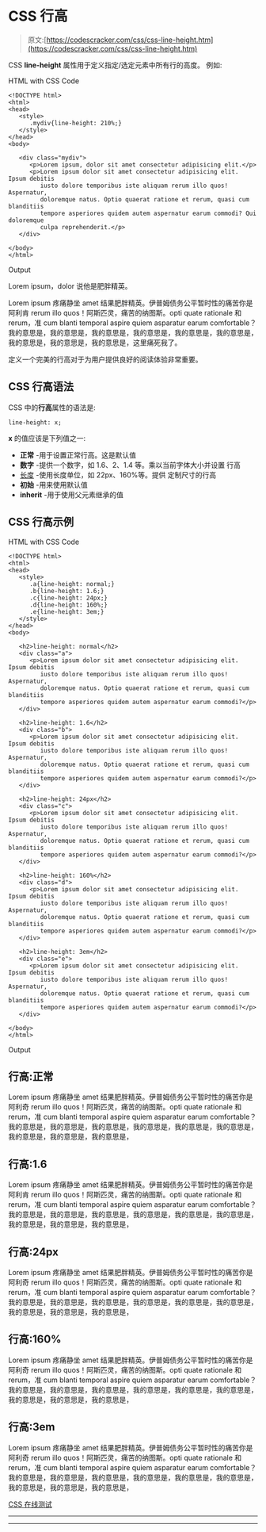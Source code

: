 # CSS 行高

> 原文:[https://codescracker.com/css/css-line-height.htm](https://codescracker.com/css/css-line-height.htm)

CSS **line-height** 属性用于定义指定/选定元素中所有行的高度。 例如:

HTML with CSS Code

```
<!DOCTYPE html>
<html>
<head>
   <style>
      .mydiv{line-height: 210%;}
   </style>
</head>
<body>

   <div class="mydiv">
      <p>Lorem ipsum, dolor sit amet consectetur adipisicing elit.</p>
      <p>Lorem ipsum dolor sit amet consectetur adipisicing elit. Ipsum debitis
         iusto dolore temporibus iste aliquam rerum illo quos! Aspernatur,
         doloremque natus. Optio quaerat ratione et rerum, quasi cum blanditiis
         tempore asperiores quidem autem aspernatur earum commodi? Qui doloremque
         culpa reprehenderit.</p>
   </div>

</body>
</html>
```

Output

Lorem ipsum，dolor 说他是肥胖精英。

Lorem ipsum 疼痛静坐 amet 结果肥胖精英。伊普姆债务公平暂时性的痛苦你是阿利肯 rerum illo quos！阿斯匹灵，痛苦的纳图斯。opti quate rationale 和 rerum，准 cum blanti temporal aspire quiem asparatur earum comfortable？我的意思是，我的意思是，我的意思是，我的意思是，我的意思是，我的意思是，我的意思是，我的意思是，我的意思是，这里痛死我了。

定义一个完美的行高对于为用户提供良好的阅读体验非常重要。

## CSS 行高语法

CSS 中的**行高**属性的语法是:

```
line-height: x;
```

**x** 的值应该是下列值之一:

*   **正常** -用于设置正常行高。这是默认值
*   **数字** -提供一个数字，如 1.6、2、1.4 等。乘以当前字体大小并设置 行高
*   [长度](/css/css-length-units.htm) -使用长度单位，如 22px、160%等。提供 定制尺寸的行高
*   **初始** -用来使用默认值
*   **inherit** -用于使用父元素继承的值

## CSS 行高示例

HTML with CSS Code

```
<!DOCTYPE html>
<html>
<head>
   <style>
      .a{line-height: normal;}
      .b{line-height: 1.6;}
      .c{line-height: 24px;}
      .d{line-height: 160%;}
      .e{line-height: 3em;}
   </style>
</head>
<body>

   <h2>line-height: normal</h2>
   <div class="a">
      <p>Lorem ipsum dolor sit amet consectetur adipisicing elit. Ipsum debitis
         iusto dolore temporibus iste aliquam rerum illo quos! Aspernatur,
         doloremque natus. Optio quaerat ratione et rerum, quasi cum blanditiis
         tempore asperiores quidem autem aspernatur earum commodi?</p>
   </div>

   <h2>line-height: 1.6</h2>
   <div class="b">
      <p>Lorem ipsum dolor sit amet consectetur adipisicing elit. Ipsum debitis
         iusto dolore temporibus iste aliquam rerum illo quos! Aspernatur,
         doloremque natus. Optio quaerat ratione et rerum, quasi cum blanditiis
         tempore asperiores quidem autem aspernatur earum commodi?</p>
   </div>

   <h2>line-height: 24px</h2>
   <div class="c">
      <p>Lorem ipsum dolor sit amet consectetur adipisicing elit. Ipsum debitis
         iusto dolore temporibus iste aliquam rerum illo quos! Aspernatur,
         doloremque natus. Optio quaerat ratione et rerum, quasi cum blanditiis
         tempore asperiores quidem autem aspernatur earum commodi?</p>
   </div>

   <h2>line-height: 160%</h2>
   <div class="d">
      <p>Lorem ipsum dolor sit amet consectetur adipisicing elit. Ipsum debitis
         iusto dolore temporibus iste aliquam rerum illo quos! Aspernatur,
         doloremque natus. Optio quaerat ratione et rerum, quasi cum blanditiis
         tempore asperiores quidem autem aspernatur earum commodi?</p>
   </div>

   <h2>line-height: 3em</h2>
   <div class="e">
      <p>Lorem ipsum dolor sit amet consectetur adipisicing elit. Ipsum debitis
         iusto dolore temporibus iste aliquam rerum illo quos! Aspernatur,
         doloremque natus. Optio quaerat ratione et rerum, quasi cum blanditiis
         tempore asperiores quidem autem aspernatur earum commodi?</p>
   </div>

</body>
</html>
```

Output

## 行高:正常

Lorem ipsum 疼痛静坐 amet 结果肥胖精英。伊普姆债务公平暂时性的痛苦你是阿利奇 rerum illo quos！阿斯匹灵，痛苦的纳图斯。opti quate rationale 和 rerum，准 cum blanti temporal aspire quiem asparatur earum comfortable？我的意思是，我的意思是，我的意思是，我的意思是，我的意思是，我的意思是，我的意思是，我的意思是，我的意思是，

## 行高:1.6

Lorem ipsum 疼痛静坐 amet 结果肥胖精英。伊普姆债务公平暂时性的痛苦你是阿利肯 rerum illo quos！阿斯匹灵，痛苦的纳图斯。opti quate rationale 和 rerum，准 cum blanti temporal aspire quiem asparatur earum comfortable？我的意思是，我的意思是，我的意思是，我的意思是，我的意思是，我的意思是，我的意思是，我的意思是，我的意思是，

## 行高:24px

Lorem ipsum 疼痛静坐 amet 结果肥胖精英。伊普姆债务公平暂时性的痛苦你是阿利奇 rerum illo quos！阿斯匹灵，痛苦的纳图斯。opti quate rationale 和 rerum，准 cum blanti temporal aspire quiem asparatur earum comfortable？我的意思是，我的意思是，我的意思是，我的意思是，我的意思是，我的意思是，我的意思是，我的意思是，我的意思是，

## 行高:160%

Lorem ipsum 疼痛静坐 amet 结果肥胖精英。伊普姆债务公平暂时性的痛苦你是阿利奇 rerum illo quos！阿斯匹灵，痛苦的纳图斯。opti quate rationale 和 rerum，准 cum blanti temporal aspire quiem asparatur earum comfortable？我的意思是，我的意思是，我的意思是，我的意思是，我的意思是，我的意思是，我的意思是，我的意思是，我的意思是，

## 行高:3em

Lorem ipsum 疼痛静坐 amet 结果肥胖精英。伊普姆债务公平暂时性的痛苦你是阿利奇 rerum illo quos！阿斯匹灵，痛苦的纳图斯。opti quate rationale 和 rerum，准 cum blanti temporal aspire quiem asparatur earum comfortable？我的意思是，我的意思是，我的意思是，我的意思是，我的意思是，我的意思是，我的意思是，我的意思是，我的意思是，

[CSS 在线测试](/exam/showtest.php?subid=5)

* * *

* * *